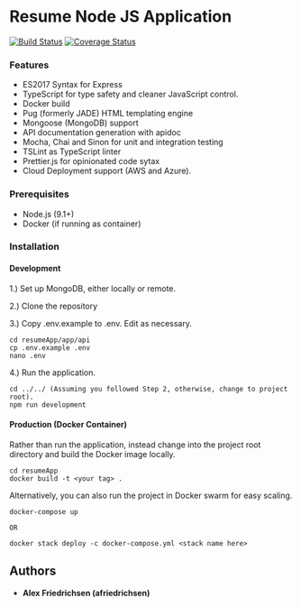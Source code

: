 # Resume Node JS Application

[![Build Status](https://travis-ci.org/afriedrichsen/resumeApp.svg?branch=master)](https://travis-ci.org/afriedrichsen/resumeApp)
[![Coverage Status](https://coveralls.io/repos/github/afriedrichsen/resumeApp/badge.svg?branch=master)](https://coveralls.io/github/afriedrichsen/resumeApp?branch=master)

### Features

- ES2017 Syntax for Express
- TypeScript for type safety and cleaner JavaScript control.
- Docker build
- Pug (formerly JADE) HTML templating engine
- Mongoose (MongoDB) support
- API documentation generation with apidoc
- Mocha, Chai and Sinon for unit and integration testing
- TSLint as TypeScript linter
- Prettier.js for opinionated code sytax
- Cloud Deployment support (AWS and Azure).

### Prerequisites

- Node.js (9.1+)
- Docker (if running as container)

### Installation

#### Development

1.) Set up MongoDB, either locally or remote.

2.) Clone the repository

3.) Copy .env.example to .env. Edit as necessary.

```
cd resumeApp/app/api
cp .env.example .env
nano .env
```

4.) Run the application.

```
cd ../../ (Assuming you followed Step 2, otherwise, change to project root).
npm run development
```

#### Production (Docker Container)

Rather than run the application, instead change into the project root directory and build the Docker image locally.

```
cd resumeApp
docker build -t <your tag> .
```

Alternatively, you can also run the project in Docker swarm for easy scaling.

```
docker-compose up

OR

docker stack deploy -c docker-compose.yml <stack name here>
```

## Authors

- **Alex Friedrichsen (afriedrichsen)**
